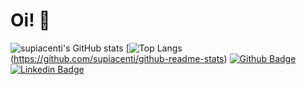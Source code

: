 # Oi! 👋
![supiacenti's GitHub stats](https://github-readme-stats.vercel.app/api?username=supiacenti&show_icons=true&theme=tokyonight)
[![Top Langs](https://github-readme-stats.vercel.app/api/top-langs/?username=supiacenti&layout=compact)(https://github.com/supiacenti/github-readme-stats)
[![Github Badge](https://img.shields.io/badge/-Github-000?style=flat-square&logo=Github&logoColor=white&link=https://github.com/fagnerpsantos)](https://github.com/supiacenti)
[![Linkedin Badge](https://img.shields.io/badge/-LinkedIn-blue?style=flat-square&logo=Linkedin&logoColor=white&link=https://www.linkedin.com/in/fagnerpsantos/)](https://www.linkedin.com/in/suellen-piacenti-93b2141a5/)
